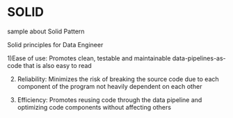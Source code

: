 # SOLID
sample about Solid Pattern

Solid principles for Data Engineer

1)Ease of use: Promotes clean, testable and maintainable data-pipelines-as-code that is also easy to read

2) Reliability: Minimizes the risk of breaking the source code due to each component of the program not heavily dependent on each other

3) Efficiency: Promotes reusing code through the data pipeline and optimizing code components without affecting others
